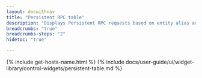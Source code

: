 ```yaml
---
layout: docwithnav
title: "Persistent RPC table"
description: "Displays Persistent RPC requests based on entity alias and optional filter with the ability of pagination. It also allows to resend or delete selected RPC requests."
breadcrumbs: "true"
breadcrumbs-steps: "2"
hidetoc: "true"

---
```

{% include get-hosts-name.html %}
{% include docs/user-guide/ui/widget-library/control-widgets/persistent-table.md %}
